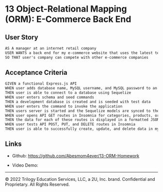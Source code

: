 # 13 Object-Relational Mapping (ORM): E-Commerce Back End

## User Story

```md
AS A manager at an internet retail company
USER WANTS a back end for my e-commerce website that uses the latest technologies
SO THAT user's company can compete with other e-commerce companies
```

## Acceptance Criteria

```md
GIVEN a functional Express.js API
WHEN user adds database name, MySQL username, and MySQL password to an environment variable file
THEN user is able to connect to a database using Sequelize
WHEN user enters schema and seed commands
THEN a development database is created and is seeded with test data
WHEN user enters the command to invoke the application
THEN users server is started and the Sequelize models are synced to the MySQL database
WHEN user opens API GET routes in Insomnia for categories, products, or tags
THEN the data for each of these routes is displayed in a formatted JSON
WHEN user tests API POST, PUT, and DELETE routes in Insomnia
THEN user is able to successfully create, update, and delete data in my database
```

## Links

-   Github: https://github.com/Abesmom4ever/13-ORM-Homework

-   Video Demo:

---

© 2022 Trilogy Education Services, LLC, a 2U, Inc. brand. Confidential and Proprietary. All Rights Reserved.
